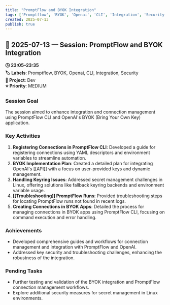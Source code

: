 ```yaml
---
title: "PromptFlow and BYOK Integration"
tags: ['Promptflow', 'BYOK', 'Openai', 'CLI', 'Integration', 'Security']
created: 2025-07-13
publish: true
---
```


## 📅 2025-07-13 — Session: PromptFlow and BYOK Integration

**🕒 23:05–23:35**  
**🏷️ Labels**: Promptflow, BYOK, Openai, CLI, Integration, Security  
**📂 Project**: Dev  
**⭐ Priority**: MEDIUM  


### Session Goal
The session aimed to enhance integration and connection management using PromptFlow CLI and OpenAI's BYOK (Bring Your Own Key) application.

### Key Activities
1. **Registering Connections in PromptFlow CLI**: Developed a guide for registering connections using YAML descriptors and environment variables to streamline automation.
2. **BYOK Implementation Plan**: Created a detailed plan for integrating OpenAI's [[API]] with a focus on user-provided keys and dynamic management.
3. **Handling Keyring Issues**: Addressed secret management challenges in Linux, offering solutions like fallback keyring backends and environment variable usage.
4. **[[Troubleshooting]] PromptFlow Runs**: Provided troubleshooting steps for locating PromptFlow runs not found in recent logs.
5. **Creating Connections in BYOK Apps**: Detailed the process for managing connections in BYOK apps using PromptFlow CLI, focusing on command execution and error handling.

### Achievements
- Developed comprehensive guides and workflows for connection management and integration with PromptFlow and OpenAI.
- Addressed key security and troubleshooting challenges, enhancing the robustness of the integration.

### Pending Tasks
- Further testing and validation of the BYOK integration and PromptFlow connection management workflows.
- Explore additional security measures for secret management in Linux environments.
